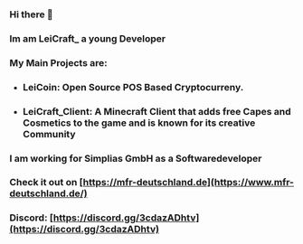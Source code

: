 ### Hi there 👋

### Im am LeiCraft_ a young Developer
### My Main Projects are:
- ### LeiCoin: Open Source POS Based Cryptocurreny. 
- ### LeiCraft_Client: A Minecraft Client that adds free Capes and Cosmetics to the game and is known for its creative Community

### I am working for Simplias GmbH as a Softwaredeveloper
### Check it out on [https://mfr-deutschland.de](https://www.mfr-deutschland.de/)

<!--
**LeiCraft/LeiCraft** is a ✨ _special_ ✨ repository because its `README.md` (this file) appears on your GitHub profile.

Here are some ideas to get you started:

- 🔭 I’m currently working on ...
- 🌱 I’m currently learning ...
- 👯 I’m looking to collaborate on ...
- 🤔 I’m looking for help with ...
- 💬 Ask me about ...
- 📫 How to reach me: ...
- 😄 Pronouns: ...
- ⚡ Fun fact: ...
-->


### Discord: [https://discord.gg/3cdazADhtv](https://discord.gg/3cdazADhtv)
